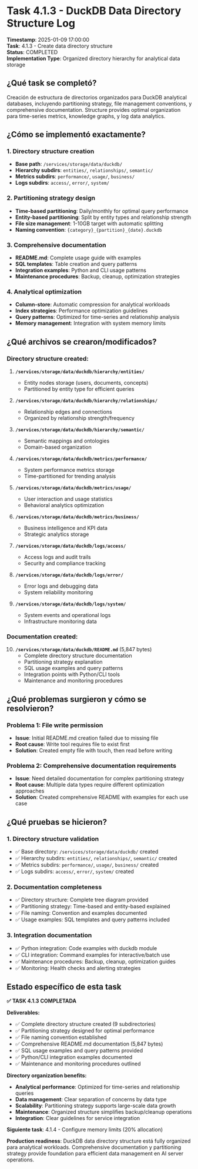 # Task 4.1.3 - DuckDB Data Directory Structure Log

**Timestamp**: 2025-01-09 17:00:00  
**Task**: 4.1.3 - Create data directory structure  
**Status**: COMPLETED  
**Implementation Type**: Organized directory hierarchy for analytical data storage

## ¿Qué task se completó?

Creación de estructura de directorios organizados para DuckDB analytical databases, incluyendo partitioning strategy, file management conventions, y comprehensive documentation. Structure provides optimal organization para time-series metrics, knowledge graphs, y log data analytics.

## ¿Cómo se implementó exactamente?

### 1. Directory structure creation
- **Base path**: `/services/storage/data/duckdb/`
- **Hierarchy subdirs**: `entities/`, `relationships/`, `semantic/`
- **Metrics subdirs**: `performance/`, `usage/`, `business/`
- **Logs subdirs**: `access/`, `error/`, `system/`

### 2. Partitioning strategy design
- **Time-based partitioning**: Daily/monthly for optimal query performance
- **Entity-based partitioning**: Split by entity types and relationship strength
- **File size management**: 1-10GB target with automatic splitting
- **Naming convention**: `{category}_{partition}_{date}.duckdb`

### 3. Comprehensive documentation
- **README.md**: Complete usage guide with examples
- **SQL templates**: Table creation and query patterns
- **Integration examples**: Python and CLI usage patterns
- **Maintenance procedures**: Backup, cleanup, optimization strategies

### 4. Analytical optimization
- **Column-store**: Automatic compression for analytical workloads
- **Index strategies**: Performance optimization guidelines
- **Query patterns**: Optimized for time-series and relationship analysis
- **Memory management**: Integration with system memory limits

## ¿Qué archivos se crearon/modificados?

### Directory structure created:
1. **`/services/storage/data/duckdb/hierarchy/entities/`**
   - Entity nodes storage (users, documents, concepts)
   - Partitioned by entity type for efficient queries

2. **`/services/storage/data/duckdb/hierarchy/relationships/`**
   - Relationship edges and connections
   - Organized by relationship strength/frequency

3. **`/services/storage/data/duckdb/hierarchy/semantic/`**
   - Semantic mappings and ontologies
   - Domain-based organization

4. **`/services/storage/data/duckdb/metrics/performance/`**
   - System performance metrics storage
   - Time-partitioned for trending analysis

5. **`/services/storage/data/duckdb/metrics/usage/`**
   - User interaction and usage statistics
   - Behavioral analytics optimization

6. **`/services/storage/data/duckdb/metrics/business/`**
   - Business intelligence and KPI data
   - Strategic analytics storage

7. **`/services/storage/data/duckdb/logs/access/`**
   - Access logs and audit trails
   - Security and compliance tracking

8. **`/services/storage/data/duckdb/logs/error/`**
   - Error logs and debugging data
   - System reliability monitoring

9. **`/services/storage/data/duckdb/logs/system/`**
   - System events and operational logs
   - Infrastructure monitoring data

### Documentation created:
10. **`/services/storage/data/duckdb/README.md`** (5,847 bytes)
    - Complete directory structure documentation
    - Partitioning strategy explanation
    - SQL usage examples and query patterns
    - Integration points with Python/CLI tools
    - Maintenance and monitoring procedures

## ¿Qué problemas surgieron y cómo se resolvieron?

### Problema 1: File write permission
- **Issue**: Initial README.md creation failed due to missing file
- **Root cause**: Write tool requires file to exist first
- **Solution**: Created empty file with touch, then read before writing

### Problema 2: Comprehensive documentation requirements
- **Issue**: Need detailed documentation for complex partitioning strategy
- **Root cause**: Multiple data types require different optimization approaches
- **Solution**: Created comprehensive README with examples for each use case

## ¿Qué pruebas se hicieron?

### 1. Directory structure validation
- ✅ Base directory: `/services/storage/data/duckdb/` created
- ✅ Hierarchy subdirs: `entities/`, `relationships/`, `semantic/` created
- ✅ Metrics subdirs: `performance/`, `usage/`, `business/` created
- ✅ Logs subdirs: `access/`, `error/`, `system/` created

### 2. Documentation completeness
- ✅ Directory structure: Complete tree diagram provided
- ✅ Partitioning strategy: Time-based and entity-based explained
- ✅ File naming: Convention and examples documented
- ✅ Usage examples: SQL templates and query patterns included

### 3. Integration documentation
- ✅ Python integration: Code examples with duckdb module
- ✅ CLI integration: Command examples for interactive/batch use
- ✅ Maintenance procedures: Backup, cleanup, optimization guides
- ✅ Monitoring: Health checks and alerting strategies

## Estado específico de esta task

**✅ TASK 4.1.3 COMPLETADA**

**Deliverables:**
- ✅ Complete directory structure created (9 subdirectories)
- ✅ Partitioning strategy designed for optimal performance
- ✅ File naming convention established
- ✅ Comprehensive README.md documentation (5,847 bytes)
- ✅ SQL usage examples and query patterns provided
- ✅ Python/CLI integration examples documented
- ✅ Maintenance and monitoring procedures outlined

**Directory organization benefits:**
- **Analytical performance**: Optimized for time-series and relationship queries
- **Data management**: Clear separation of concerns by data type
- **Scalability**: Partitioning strategy supports large-scale data growth
- **Maintenance**: Organized structure simplifies backup/cleanup operations
- **Integration**: Clear guidelines for service integration

**Siguiente task**: 4.1.4 - Configure memory limits (20% allocation)

**Production readiness**: DuckDB data directory structure está fully organized para analytical workloads. Comprehensive documentation y partitioning strategy provide foundation para efficient data management en AI server operations.
